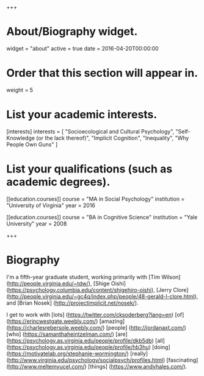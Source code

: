 +++
# About/Biography widget.
widget = "about"
active = true
date = 2016-04-20T00:00:00

# Order that this section will appear in.
weight = 5

# List your academic interests.
[interests]
  interests = [
    "Socioecological and Cultural Psychology",
    "Self-Knowledge (or the lack thereof)",
    "Implicit Cognition",
    "Inequality",
    "Why People Own Guns"
  ]

# List your qualifications (such as academic degrees).
[[education.courses]]
  course = "MA in Social Psychology"
  institution = "University of Virginia"
  year = 2016

[[education.courses]]
  course = "BA in Cognitive Science"
  institution = "Yale University"
  year = 2008

 
+++

# Biography

I'm a fifth-year graduate student, working primarily with [Tim Wilson] (http://people.virginia.edu/~tdw/), [Shige Oishi] (https://psychology.columbia.edu/content/shigehiro-oishi), [Jerry Clore] (http://people.virginia.edu/~gc4q/index.php/people/48-gerald-l-clore.html), and [Brian Nosek] (http://projectimplicit.net/nosek/).

I get to work with [lots] (https://twitter.com/cksoderberg?lang=en) [of] (https://erincwestgate.weebly.com/) [amazing] (https://charlesrebersole.weebly.com/) [people] (http://jordanaxt.com/) [who] (https://samanthaheintzelman.com/) [are] (https://psychology.as.virginia.edu/people/profile/dkb5db) [all] (https://psychology.as.virginia.edu/people/profile/hb3hu) [doing] (https://motivatelab.org/stephanie-wormington/) [really] (http://www.virginia.edu/psychology/socialpsych/profiles.html) [fascinating] (http://www.meltemyucel.com/) [things] (https://www.andyhales.com/). 
